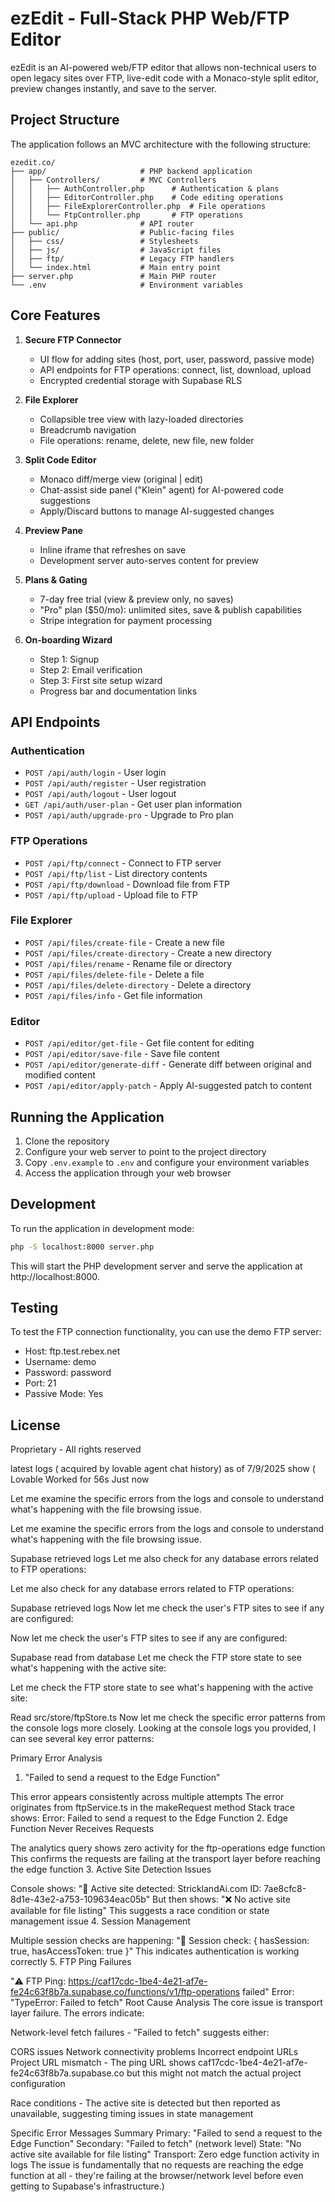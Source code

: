 # ezEdit - Full-Stack PHP Web/FTP Editor

ezEdit is an AI-powered web/FTP editor that allows non-technical users to open legacy sites over FTP, live-edit code with a Monaco-style split editor, preview changes instantly, and save to the server.

## Project Structure

The application follows an MVC architecture with the following structure:

```
ezedit.co/
├── app/                     # PHP backend application
│   ├── Controllers/         # MVC Controllers
│   │   ├── AuthController.php      # Authentication & plans
│   │   ├── EditorController.php    # Code editing operations
│   │   ├── FileExplorerController.php  # File operations
│   │   └── FtpController.php       # FTP operations
│   └── api.php              # API router
├── public/                  # Public-facing files
│   ├── css/                 # Stylesheets
│   ├── js/                  # JavaScript files
│   ├── ftp/                 # Legacy FTP handlers
│   └── index.html           # Main entry point
├── server.php               # Main PHP router
└── .env                     # Environment variables
```

## Core Features

1. **Secure FTP Connector**
   - UI flow for adding sites (host, port, user, password, passive mode)
   - API endpoints for FTP operations: connect, list, download, upload
   - Encrypted credential storage with Supabase RLS

2. **File Explorer**
   - Collapsible tree view with lazy-loaded directories
   - Breadcrumb navigation
   - File operations: rename, delete, new file, new folder

3. **Split Code Editor**
   - Monaco diff/merge view (original | edit)
   - Chat-assist side panel ("Klein" agent) for AI-powered code suggestions
   - Apply/Discard buttons to manage AI-suggested changes

4. **Preview Pane**
   - Inline iframe that refreshes on save
   - Development server auto-serves content for preview

5. **Plans & Gating**
   - 7-day free trial (view & preview only, no saves)
   - "Pro" plan ($50/mo): unlimited sites, save & publish capabilities
   - Stripe integration for payment processing

6. **On-boarding Wizard**
   - Step 1: Signup
   - Step 2: Email verification
   - Step 3: First site setup wizard
   - Progress bar and documentation links

## API Endpoints

### Authentication
- `POST /api/auth/login` - User login
- `POST /api/auth/register` - User registration
- `POST /api/auth/logout` - User logout
- `GET /api/auth/user-plan` - Get user plan information
- `POST /api/auth/upgrade-pro` - Upgrade to Pro plan

### FTP Operations
- `POST /api/ftp/connect` - Connect to FTP server
- `POST /api/ftp/list` - List directory contents
- `POST /api/ftp/download` - Download file from FTP
- `POST /api/ftp/upload` - Upload file to FTP

### File Explorer
- `POST /api/files/create-file` - Create a new file
- `POST /api/files/create-directory` - Create a new directory
- `POST /api/files/rename` - Rename file or directory
- `POST /api/files/delete-file` - Delete a file
- `POST /api/files/delete-directory` - Delete a directory
- `POST /api/files/info` - Get file information

### Editor
- `POST /api/editor/get-file` - Get file content for editing
- `POST /api/editor/save-file` - Save file content
- `POST /api/editor/generate-diff` - Generate diff between original and modified content
- `POST /api/editor/apply-patch` - Apply AI-suggested patch to content

## Running the Application

1. Clone the repository
2. Configure your web server to point to the project directory
3. Copy `.env.example` to `.env` and configure your environment variables
4. Access the application through your web browser

## Development

To run the application in development mode:

```bash
php -S localhost:8000 server.php
```

This will start the PHP development server and serve the application at http://localhost:8000.

## Testing

To test the FTP connection functionality, you can use the demo FTP server:
- Host: ftp.test.rebex.net
- Username: demo
- Password: password
- Port: 21
- Passive Mode: Yes

## License

Proprietary - All rights reserved

latest logs ( acquired by lovable agent chat history) as of 7/9/2025 show (
Lovable
Worked for 56s
Just now

Let me examine the specific errors from the logs and console to understand what's happening with the file browsing issue.

Let me examine the specific errors from the logs and console to understand what's happening with the file browsing issue.

Supabase
retrieved logs
Let me also check for any database errors related to FTP operations:

Let me also check for any database errors related to FTP operations:

Supabase
retrieved logs
Now let me check the user's FTP sites to see if any are configured:

Now let me check the user's FTP sites to see if any are configured:

Supabase
read from database
Let me check the FTP store state to see what's happening with the active site:

Let me check the FTP store state to see what's happening with the active site:

Read
src/store/ftpStore.ts
Now let me check the specific error patterns from the console logs more closely. Looking at the console logs you provided, I can see several key error patterns:

Primary Error Analysis
1. "Failed to send a request to the Edge Function"

This error appears consistently across multiple attempts
The error originates from ftpService.ts in the makeRequest method
Stack trace shows: Error: Failed to send a request to the Edge Function
2. Edge Function Never Receives Requests

The analytics query shows zero activity for the ftp-operations edge function
This confirms the requests are failing at the transport layer before reaching the edge function
3. Active Site Detection Issues

Console shows: "🚀 Active site detected: StricklandAi.com ID: 7ae8cfc8-8d1e-43e2-a753-109634eac05b"
But then shows: "❌ No active site available for file listing"
This suggests a race condition or state management issue
4. Session Management

Multiple session checks are happening: "📝 Session check: { hasSession: true, hasAccessToken: true }"
This indicates authentication is working correctly
5. FTP Ping Failures

"⚠️ FTP Ping: https://caf17cdc-1be4-4e21-af7e-fe24c63f8b7a.supabase.co/functions/v1/ftp-operations failed"
Error: "TypeError: Failed to fetch"
Root Cause Analysis
The core issue is transport layer failure. The errors indicate:

Network-level fetch failures - "Failed to fetch" suggests either:

CORS issues
Network connectivity problems
Incorrect endpoint URLs
Project URL mismatch - The ping URL shows caf17cdc-1be4-4e21-af7e-fe24c63f8b7a.supabase.co but this might not match the actual project configuration

Race conditions - The active site is detected but then reported as unavailable, suggesting timing issues in state management

Specific Error Messages Summary
Primary: "Failed to send a request to the Edge Function"
Secondary: "Failed to fetch" (network level)
State: "No active site available for file listing"
Transport: Zero edge function activity in logs
The issue is fundamentally that no requests are reaching the edge function at all - they're failing at the browser/network level before even getting to Supabase's infrastructure.)

